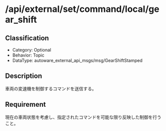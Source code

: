 # /api/external/set/command/local/gear_shift

## Classification

- Category: Optional
- Behavior: Topic
- DataType: autoware_external_api_msgs/msg/GearShiftStamped

## Description

車両の変速機を制御するコマンドを送信する。

## Requirement

現在の車両状態を考慮し、指定されたコマンドを可能な限り反映した制御を行うこと。
